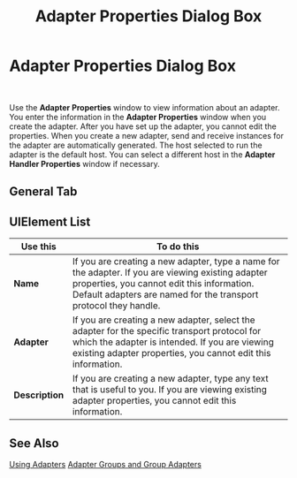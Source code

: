 ﻿---
title: Adapter Properties Dialog Box
TOCTitle: Adapter Properties Dialog Box
ms:assetid: 8ae16811-2905-4572-94fb-92a70278f6c1
ms:mtpsurl: https://msdn.microsoft.com/en-us/library/Aa561273(v=BTS.80)
ms:contentKeyID: 51529543
ms.date: 08/30/2017
mtps_version: v=BTS.80
f1_keywords:
- bts10.admin.adapter.properties
---

# Adapter Properties Dialog Box

 

Use the **Adapter Properties** window to view information about an adapter. You enter the information in the **Adapter Properties** window when you create the adapter. After you have set up the adapter, you cannot edit the properties. When you create a new adapter, send and receive instances for the adapter are automatically generated. The host selected to run the adapter is the default host. You can select a different host in the **Adapter Handler Properties** window if necessary.

## General Tab

## UIElement List

<table>
<thead>
<tr class="header">
<th>Use this</th>
<th>To do this</th>
</tr>
</thead>
<tbody>
<tr class="odd">
<td><strong>Name</strong></td>
<td>If you are creating a new adapter, type a name for the adapter. If you are viewing existing adapter properties, you cannot edit this information. Default adapters are named for the transport protocol they handle.</td>
</tr>
<tr class="even">
<td><strong>Adapter</strong></td>
<td>If you are creating a new adapter, select the adapter for the specific transport protocol for which the adapter is intended. If you are viewing existing adapter properties, you cannot edit this information.</td>
</tr>
<tr class="odd">
<td><strong>Description</strong></td>
<td>If you are creating a new adapter, type any text that is useful to you. If you are viewing existing adapter properties, you cannot edit this information.</td>
</tr>
</tbody>
</table>


## See Also

[Using Adapters](https://msdn.microsoft.com/library/aa578103\(v=bts.80\))  
[Adapter Groups and Group Adapters](https://msdn.microsoft.com/library/aa744384\(v=bts.80\))

